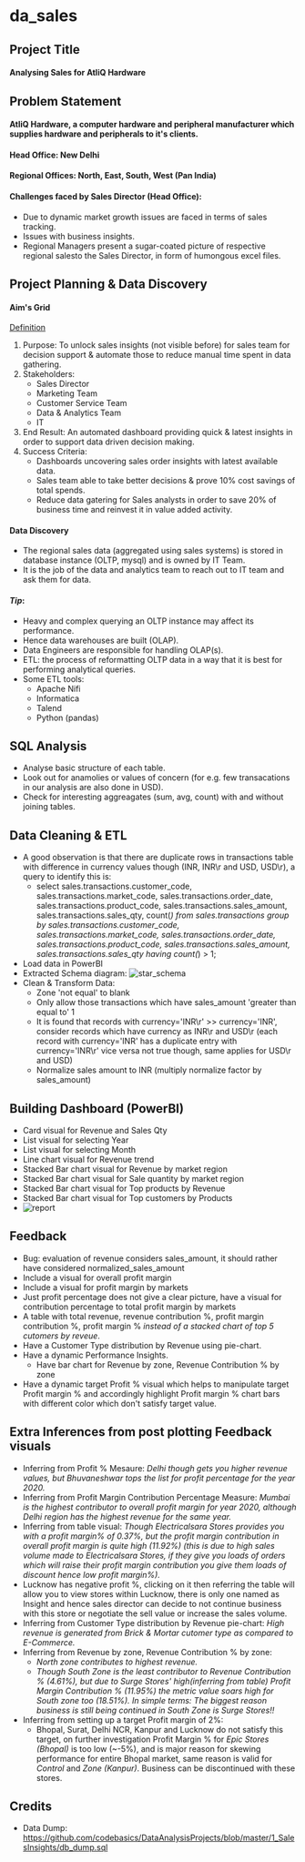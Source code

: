 # da_sales
## Project Title
#### Analysing Sales for AtliQ Hardware

## Problem Statement
#### AtliQ Hardware, a computer hardware and peripheral manufacturer which supplies hardware and peripherals to it's clients.
#### Head Office: New Delhi
#### Regional Offices: North, East, South, West (Pan India)
#### Challenges faced by Sales Director (Head Office):
- Due to dynamic market growth issues are faced in terms of sales tracking.
- Issues with business insights.
- Regional Managers present a sugar-coated picture of respective regional salesto the Sales Director, in form of humongous excel files.

## Project Planning & Data Discovery
#### Aim's Grid
[Definition](https://www.leadership-elearning.com/courses/aims-grid/#:~:text=The%20Aim%E2%80%99s%20Grid%20is%20a%20central%20tool%20for,hence%20lay%20the%20foundation%20for%20a%20successful%20implementation.)
1.  Purpose: To unlock sales insights (not visible before) for sales team for decision support & automate those to reduce manual time spent in data gathering.
2.  Stakeholders: 
    -   Sales Director
    -   Marketing Team
    -   Customer Service Team
    -   Data & Analytics Team
    -   IT
3.  End Result: An automated dashboard providing quick & latest insights in order to support data driven decision making.
4.  Success Criteria: 
    -   Dashboards uncovering sales order insights with latest available data.
    -   Sales team able to take better decisions & prove 10% cost savings of total spends.
    -   Reduce data gatering for Sales analysts in order to save 20% of business time and reinvest it in value added activity. 

#### Data Discovery
-   The regional sales data (aggregated using sales systems) is stored in database instance (OLTP, mysql) and is owned by IT Team.
-   It is the job of the data and analytics team to reach out to IT team and ask them for data.

#### _Tip_:
-   Heavy and complex querying an OLTP instance may affect its performance.
-   Hence data warehouses are built (OLAP).
-   Data Engineers are responsible for handling OLAP(s).
-   ETL: the process of reformatting OLTP data in a way that it is best for performing analytical queries.
-   Some ETL tools:
    -   Apache Nifi
    -   Informatica
    -   Talend
    -   Python (pandas)

## SQL Analysis
-   Analyse basic structure of each table.
-   Look out for anamolies or values of concern (for e.g. few transacations in our analysis are also done in USD).
-   Check for interesting aggreagates (sum, avg, count) with and without joining tables. 

## Data Cleaning & ETL
-   A good observation is that there are duplicate rows in transactions table with difference in currency values though (INR, INR\r and USD, USD\r), a query to identify this is:
    - select sales.transactions.customer_code, sales.transactions.market_code, sales.transactions.order_date, sales.transactions.product_code, sales.transactions.sales_amount, sales.transactions.sales_qty, count(*) from sales.transactions group by sales.transactions.customer_code, sales.transactions.market_code, sales.transactions.order_date, sales.transactions.product_code, sales.transactions.sales_amount, sales.transactions.sales_qty having count(*) > 1;
-   Load data in PowerBI
-   Extracted Schema diagram:
    ![star_schema](https://user-images.githubusercontent.com/35540277/155880019-8a48a8d1-6174-4acf-8ce5-166b7c3c32fc.png)
-   Clean & Transform Data:
    -   Zone 'not equal' to blank
    -   Only allow those transactions which have sales_amount 'greater than equal to' 1   
    -   It is found that records with currency='INR\r' >> currency='INR', consider records which have currency as INR\r and USD\r (each record with currency='INR' has a duplicate entry with currency='INR\r' vice versa not true though, same applies for USD\r and USD)
    -   Normalize sales amount to INR (multiply normalize factor by sales_amount)

## Building Dashboard (PowerBI)
-   Card visual for Revenue and Sales Qty
-   List visual for selecting Year
-   List visual for selecting Month
-   Line chart visual for Revenue trend
-   Stacked Bar chart visual for Revenue by market region
-   Stacked Bar chart visual for Sale quantity by market region
-   Stacked Bar chart visual for Top products by Revenue
-   Stacked Bar chart visual for Top customers by Products
-   ![report](https://user-images.githubusercontent.com/35540277/155890884-c7e5df4d-09fe-48a0-8527-c59e2d480cd4.png)

## Feedback
-   Bug: evaluation of revenue considers sales_amount, it should rather have considered normalized_sales_amount
-   Include a visual for overall profit margin
-   Include a visual for profit margin by markets
-   Just profit percentage does not give a clear picture, have a visual for contribution percentage to total profit margin by markets
-   A table with total revenue, revenue contribution %, profit margin contribution %, profit margin % _instead of a stacked chart of top 5 cutomers by reveue_.
-   Have a Customer Type distribution by Revenue using pie-chart.
-   Have a dynamic Performance Insights.
    -   Have bar chart for Revenue by zone, Revenue Contribution % by zone
-   Have a dynamic target Profit % visual which helps to manipulate target Profit margin % and accordingly highlight Profit margin % chart bars with different color which don't satisfy target value.

## Extra Inferences from post plotting Feedback visuals
-   Inferring from Profit % Mesaure: _Delhi though gets you higher revenue values, but Bhuvaneshwar tops the list for profit percentage for the year 2020._
-   Inferring from Profit Margin Contribution Percentage Measure: _Mumbai is the highest contributor to overall profit margin for year 2020, although Delhi region has the highest revenue for the same year._
-   Inferring from table visual: _Though Electricalsara Stores provides you with a profit margin% of 0.37%, but the profit margin contribution in overall profit margin is quite high (11.92%) (this is due to high sales volume made to Electricalsara Stores, if they give you loads of orders which will raise their profit margin contribution you give them loads of discount hence low profit margin%)._
-   Lucknow has negative profit %, clicking on it then referring the table will allow you to view stores within Lucknow, there is only one named as Insight and hence sales director can decide to not continue business with this store or negotiate the sell value or increase the sales volume.
-   Inferring from Customer Type distribution by Revenue pie-chart: _High revenue is generated from Brick & Mortar cutomer type as compared to E-Commerce._
-   Inferring from Revenue by zone, Revenue Contribution % by zone: 
    -   _North zone contributes to highest revenue._
    -   _Though South Zone is the least contributor to Revenue Contribution % (4.61%), but due to Surge Stores' high(inferring from table) Profit Margin Contribution % (11.95%) the metric value soars high for South zone too (18.51%). In simple terms: The biggest reason business is still being continued in South Zone is Surge Stores!!_
-   Inferring from setting up a target Profit margin of 2%:
    -   Bhopal, Surat, Delhi NCR, Kanpur and Lucknow do not satisfy this target, on further investigation Profit Margin % for _Epic Stores (Bhopal)_ is too low (~-5%), and is major reason for skewing performance for entire Bhopal market, same reason is valid for _Control_ and _Zone_ _(Kanpur)_. Business can be discontinued with these stores.   

## Credits
-   Data Dump: https://github.com/codebasics/DataAnalysisProjects/blob/master/1_SalesInsights/db_dump.sql
